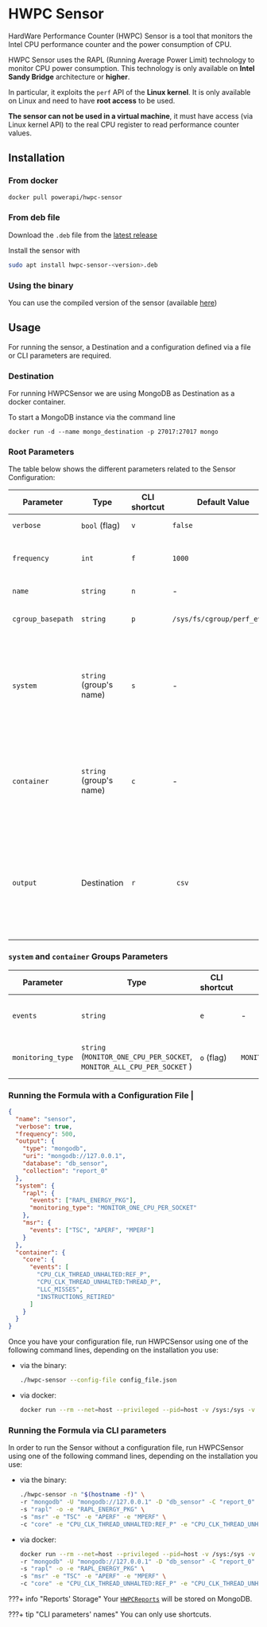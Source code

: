# HWPC Sensor

HardWare Performance Counter (HWPC) Sensor is a tool that monitors the Intel CPU
performance counter and the power consumption of CPU.

HWPC Sensor uses the RAPL (Running Average Power Limit) technology to monitor CPU
power consumption. This technology is only available on **Intel Sandy Bridge**
architecture or **higher**.

In particular, it exploits the `perf` API of the **Linux kernel**. It is only available on Linux
and need to have **root access** to be used.

**The sensor can not be used in a virtual machine**, it must have access (via Linux
kernel API) to the real CPU register to read performance counter values.

## Installation

### From docker

```bash
docker pull powerapi/hwpc-sensor
```

### From deb file

Download the `.deb` file from the [latest
release](https://github.com/powerapi-ng/hwpc-sensor/releases)

Install the sensor with
```bash
sudo apt install hwpc-sensor-<version>.deb
```

### Using the binary

You can use the compiled version of the sensor (available
[here](https://github.com/powerapi-ng/hwpc-sensor/releases))

## Usage

For running the sensor, a Destination and a configuration defined via a file or CLI parameters are required.

### Destination

For running HWPCSensor we are using MongoDB as Destination as a docker container.

To start a MongoDB instance via the command line

```
docker run -d --name mongo_destination -p 27017:27017 mongo
```

### Root Parameters

The table below shows the different parameters related to the Sensor Configuration:

| Parameter                | Type   | CLI shortcut  | Default Value                                      | Description                             |
| -------------            | -----  | ------------- | -------------                                      | ------------------------------------    |
|`verbose`                 | `bool` (flag) | `v`             | `false`                                            | Verbose or quiet mode                   |
|`frequency`                 | `int` | `f`             | `1000`                                            | The time in milliseconds between two reports                   |
|`name`                 | `string` | `n`             | -                                            | Name of the sensor                   |
|`cgroup_basepath`                 | `string` | `p`             | `/sys/fs/cgroup/perf_event`        |  The default base path for `cgroups`                   |
|`system`                 | `string` (group's name) | `s`             | -                                            | A system group with a monitoring type and a list of system events (cf. [`system` Group Parameters](hwpc-sensor.md#system-and-container-groups-parameters))                   |
|`container`                 | `string` (group's name) | `c`          | -                                            | A group with a monitoring type and a list of  events (cf. [`system` Group Parameters](hwpc-sensor.md#system-and-container-groups-parameters)                   |
|`output`                 | Destination | `r`             | ` csv`                                            | The Destination used as output. The Sensor only supports [MongoDB](../database/sources_destinations.md#mongodb) (`mongodb`) and [CSV](../database/sources_destinations.md#csv) (`csv`) as Destination.                    |



### `system` and `container` Groups Parameters

| Parameter                | Type   | CLI shortcut  | Default Value                                      | Description                             |
| -------------            | -----  | ------------- | -------------                                      | ------------------------------------    |
|`events`     | `string`   | `e`           | -                                             | List of events to be monitored. As CLI parameter, each event is indicated with `e`                    |
|`monitoring_type`     | `string` (`MONITOR_ONE_CPU_PER_SOCKET`, `MONITOR_ALL_CPU_PER_SOCKET` )    | `o` (flag)          |  `MONITOR_ALL_CPU_PER_SOCKET`                                             | The monitoring type. If `o` is specified as CLI parameter, `MONITOR_ONE_CPU_PER_SOCKET` is used as type   

### Running the Formula with a Configuration File                 |

```json
{
  "name": "sensor",
  "verbose": true,
  "frequency": 500,
  "output": {
    "type": "mongodb",
    "uri": "mongodb://127.0.0.1",
    "database": "db_sensor",
    "collection": "report_0"
  },
  "system": {
    "rapl": {
      "events": ["RAPL_ENERGY_PKG"],
      "monitoring_type": "MONITOR_ONE_CPU_PER_SOCKET"
    },
    "msr": {
      "events": ["TSC", "APERF", "MPERF"]
    }
  },
  "container": {
    "core": {
      "events": [
        "CPU_CLK_THREAD_UNHALTED:REF_P",
        "CPU_CLK_THREAD_UNHALTED:THREAD_P",
        "LLC_MISSES",
        "INSTRUCTIONS_RETIRED"
      ]
    }
  }
}
```

Once you have your configuration file, run HWPCSensor using one of the following command lines, depending on the installation you use:

- via the binary:

  ```sh
  ./hwpc-sensor --config-file config_file.json
  ```

- via docker:

  ```sh
  docker run --rm --net=host --privileged --pid=host -v /sys:/sys -v /var/lib/docker/containers:/var/lib/docker/containers:ro -v /tmp/powerapi-sensor-reporting:/reporting -v $(pwd):/srv -v $(pwd)/config_file.json:/config_file.json powerapi/hwpc-sensor --config-file /config_file.json
  ```

### Running the Formula via CLI parameters

In order to run the Sensor without a configuration file, run HWPCSensor using one of the following command lines, depending on the installation you use:

- via the binary:

  ```sh
  ./hwpc-sensor -n "$(hostname -f)" \
  -r "mongodb" -U "mongodb://127.0.0.1" -D "db_sensor" -C "report_0" \
  -s "rapl" -o -e "RAPL_ENERGY_PKG" \
  -s "msr" -e "TSC" -e "APERF" -e "MPERF" \
  -c "core" -e "CPU_CLK_THREAD_UNHALTED:REF_P" -e "CPU_CLK_THREAD_UNHALTED:THREAD_P" -e "LLC_MISSES" -e "INSTRUCTIONS_RETIRED"
  ```

- via docker:

  ```sh
  docker run --rm --net=host --privileged --pid=host -v /sys:/sys -v /var/lib/docker/containers:/var/lib/docker/containers:ro -v /tmp/powerapi-sensor-reporting:/reporting -v $(pwd):/srv powerapi/hwpc-sensor -n "$(hostname -f)" \
  -r "mongodb" -U "mongodb://127.0.0.1" -D "db_sensor" -C "report_0" \
  -s "rapl" -o -e "RAPL_ENERGY_PKG" \
  -s "msr" -e "TSC" -e "APERF" -e "MPERF" \
  -c "core" -e "CPU_CLK_THREAD_UNHALTED:REF_P" -e "CPU_CLK_THREAD_UNHALTED:THREAD_P" -e "LLC_MISSES" -e "INSTRUCTIONS_RETIRED"
  ```


???+ info "Reports' Storage"
    Your [`HWPCReports`](../../guides/reports/#hwpc-report) will be stored on MongoDB.

???+ tip "CLI parameters' names"
    You can only use shortcuts.

